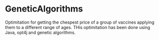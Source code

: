 # GeneticAlgorithms
Optimitation for getting the chespest price of a group of vaccines applying them to a different range of ages.
THis optimitation has been done using Java, opt4j and genetic algorithms.
